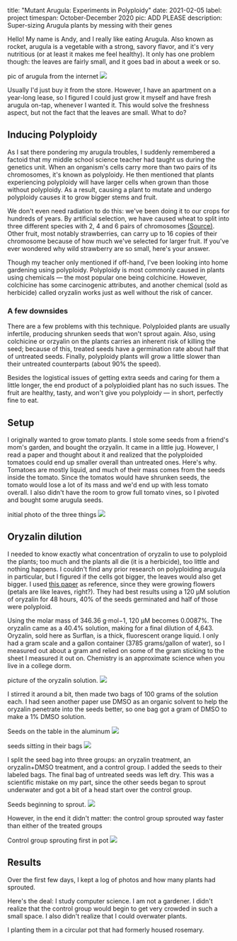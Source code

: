 title: "Mutant Arugula: Experiments in Polyploidy"
date: 2021-02-05
label: project
timespan: October-December 2020
pic: ADD PLEASE
description: Super-sizing Arugula plants by messing with their genes


Hello! My name is Andy, and I really like eating Arugula. Also known as rocket, arugula is a vegetable with a strong, savory flavor, and it's very nutritious (or at least it makes me feel healthy). It only has one problem though: the leaves are fairly small, and it goes bad in about a week or so. 

pic of arugula from the internet
<img style="" class="d-block mx-auto" src="{{ url_for('static',filename='dov_hero.png') }}"/>

Usually I'd just buy it from the store. However, I have an apartment on a year-long lease, so I figured I could just grow it myself and have fresh arugula on-tap, whenever I wanted it. This would solve the freshness aspect, but not the fact that the leaves are small. What to do? 

## Inducing Polyploidy
As I sat there pondering my arugula troubles, I suddenly remembered a factoid that my middle school science teacher had taught us during the genetics unit. When an organism's cells carry more than two pairs of its chromosomes, it's known as polyploidy. He then mentioned that plants experiencing polyploidy will have larger cells when grown than those without polyploidy. As a result, causing a plant to mutate and undergo polyploidy causes it to grow bigger stems and fruit. 

We don't even need radiation to do this: we've been doing it to our crops for hundreds of years. By artificial selection, we have caused wheat to split into three different species with 2, 4 and 6 pairs of chromosomes [(Source)](https://en.wikipedia.org/wiki/Polyploidy). Other fruit, most notably strawberries, can carry up to 16 copies of their chromosome because of how much we've selected for larger fruit. If you've ever wondered why wild strawberry are so small, here's your answer.

Though my teacher only mentioned if off-hand, I've been looking into home gardening using polyploidy. Polyploidy is most commonly caused in plants using chemicals — the most popular one being colchicine. However, colchicine has some carcinogenic attributes, and another chemical (sold as herbicide) called oryzalin works just as well without the risk of cancer. 

### A few downsides
There are a few problems with this technique. Polyploided plants are usually infertile, producing shrunken seeds that won't sprout again. Also, using colchicine or orzyalin on the plants carries an inherent risk of killing the seed; because of this, treated seeds have a germination rate about half that of untreated seeds. Finally, polyploidy plants will grow a little slower than their untreated counterparts (about 90% the speed). 

Besides the logistical issues of getting extra seeds and caring for them a little longer, the end product of a polyploidied plant has no such issues. The fruit are healthy, tasty, and won't give you polyploidy — in short, perfectly fine to eat. 

## Setup
I originally wanted to grow tomato plants. I stole some seeds from a friend's mom's garden, and bought the orzyalin. It came in a little jug. However, I read a paper and thought about it and realized that the polyploided tomatoes could end up smaller overall than untreated ones. Here's why. Tomatoes are mostly liquid, and much of their mass comes from the seeds inside the tomato. Since the tomatos would have shrunken seeds, the tomato would lose a lot of its mass and we'd end up with less tomato overall. I also didn't have the room to grow full tomato vines, so I pivoted and bought some arugula seeds.

initial photo of the three things
<img style="" class="d-block mx-auto" src="{{ url_for('static',filename='dov_hero.png') }}"/>

## Oryzalin dilution
I needed to know exactly what concentration of oryzalin to use to polyploid the plants; too much and the plants all die (it is a herbicide), too little and nothing happens. I couldn't find any prior research on polyploiding arugula in particular, but I figured if the cells got bigger, the leaves would also get bigger. I used [this paper](https://journals.ashs.org/hortsci/view/journals/hortsci/43/7/article-p2248.xml) as reference, since they were growing flowers (petals are like leaves, right?). They had best results using a 120 µM solution of oryzalin for 48 hours, 40% of the seeds germinated and half of those were polyploid. 

Using the molar mass of 346.36 g·mol−1, 120 µM becomes 0.0087%. The oryzalin came as a 40.4% solution, making for a final dilution of 4,643. Oryzalin, sold here as Surflan, is a thick, fluorescent orange liquid. I only had a gram scale and a gallon container (3785 grams/gallon of water), so I measured out about a gram and relied on some of the gram sticking to the sheet I measured it out on. Chemistry is an approximate science when you live in a college dorm. 

picture of the oryzalin solution.
<img style="" class="d-block mx-auto" src="{{ url_for('static',filename='dov_hero.png') }}"/>

I stirred it around a bit, then made two bags of 100 grams of the solution each. I had seen another paper use DMSO as an organic solvent to help the oryzalin penetrate into the seeds better, so one bag got a gram of DMSO to make a 1% DMSO solution. 

Seeds on the table in the aluminum
<img style="" class="d-block mx-auto" src="{{ url_for('static',filename='dov_hero.png') }}"/>

seeds sitting in their bags
<img style="" class="d-block mx-auto" src="{{ url_for('static',filename='dov_hero.png') }}"/>

I split the seed bag into three groups: an oryzalin treatment, an oryzalin+DMSO treatment, and a control group. I added the seeds to their labeled bags. The final bag of untreated seeds was left dry. This was a scientific mistake on my part, since the other seeds began to sprout underwater and got a bit of a head start over the control group.

Seeds beginning to sprout.
<img style="" class="d-block mx-auto" src="{{ url_for('static',filename='dov_hero.png') }}"/>


However, in the end it didn't matter: the control group sprouted way faster than either of the treated groups

Control group sprouting first in pot
<img style="" class="d-block mx-auto" src="{{ url_for('static',filename='dov_hero.png') }}"/>

## Results
Over the first few days, I kept a log of photos and how many plants had sprouted. 



Here's the deal: I study computer science. I am not a gardener. I didn't realize that the control group would begin to get very crowded in such a small space. I also didn't realize that I could overwater plants. 



I planting them in a circular pot that had formerly housed rosemary. 


